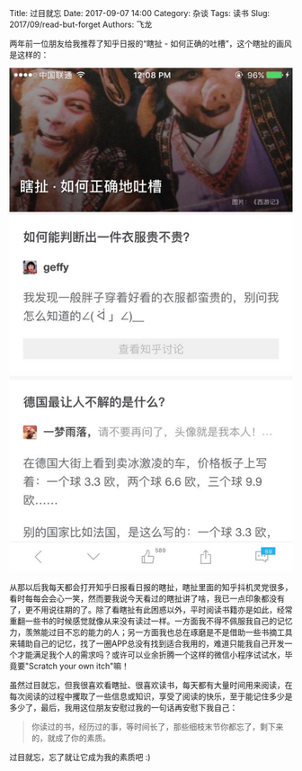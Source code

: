 Title: 过目就忘
Date: 2017-09-07 14:00
Category: 杂谈
Tags: 读书
Slug: 2017/09/read-but-forget
Authors: 飞龙

两年前一位朋友给我推荐了知乎日报的“瞎扯 - 如何正确的吐槽”，这个瞎扯的画风是这样的：

![知乎日报-瞎扯](/static/2017/09-07-zhihu-humor.jpg)

从那以后我每天都会打开知乎日报看日报的瞎扯，瞎扯里面的知乎抖机灵党很多，看时每每会会心一笑，然而要我说今天看过的瞎扯讲了啥，我已一点印象都没有了，更不用说往期的了。除了看瞎扯有此困惑以外，平时阅读书籍亦是如此，经常重翻一些书的时候感觉就像从来没有读过一样。一方面我不得不佩服我自己的记忆力，羡煞能过目不忘的能力的人；另一方面我也总在琢磨是不是借助一些书摘工具来辅助自己的记忆，找了一圈APP总没有找到适合我用的，难道只能我自己开发一个才能满足我个人的需求吗？或许可以业余折腾一个这样的微信小程序试试水，毕竟要"Scratch your own itch"嘛！

虽然过目就忘，但我很喜欢看瞎扯、很喜欢读书，每天都有大量时间用来阅读，在每次阅读的过程中攫取了一些信息或知识，享受了阅读的快乐，至于能记住多少是多少了，最后，我用这位朋友安慰过我的一句话再安慰下我自己：

> 你读过的书，经历过的事，等时间长了，那些细枝末节你都忘了，剩下来的，就成了你的素质。

过目就忘，忘了就让它成为我的素质吧 :)
